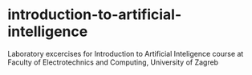 # introduction-to-artificial-intelligence
Laboratory excercises for Introduction to Artificial Inteligence course at Faculty of Electrotechnics and Computing, University of Zagreb
